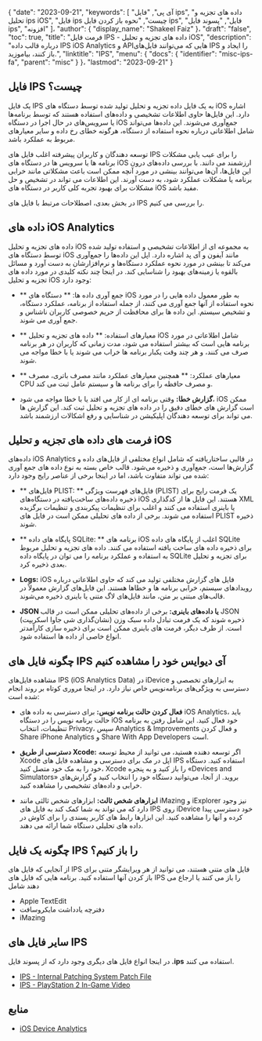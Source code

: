 {
  "date": "2023-09-21",
  "keywords": [
"آی پی",
"فایل ips",
"داده های تجزیه و تحلیل ips iOS",
"فایل ips چیست",
"نحوه باز کردن فایل ips",
"فایل",
"پسوند فایل ips",
"افزونه"
]،
  "author": {
    "display_name": "Shakeel Faiz"
}،
  "draft": "false",
  "toc": true,
  "title": "فرمت فایل IPS - داده های تجزیه و تحلیل iOS",
  "description": "درباره قالب داده IPS iOS Analytics و APIهایی که می‌توانند فایل‌های IPS را ایجاد و باز کنند، بیاموزید.",
  "linktitle": "IPS",
  "menu": {
    "docs": {
      "identifier": "misc-ips-fa",
      "parent": "misc"
}
}،
  "lastmod": "2023-09-21"
}

## فایل IPS چیست؟

یک فایل IPS به یک فایل داده تجزیه و تحلیل تولید شده توسط دستگاه های iOS اشاره دارد. این فایل‌ها حاوی اطلاعات تشخیصی و داده‌های استفاده هستند که توسط برنامه‌ها یا سرویس‌های در حال اجرا در دستگاه iOS جمع‌آوری می‌شوند. این داده‌ها می‌تواند شامل اطلاعاتی درباره نحوه استفاده از دستگاه، هرگونه خطای رخ داده و سایر معیارهای مربوط به عملکرد باشد.

توسعه دهندگان و کاربران پیشرفته اغلب فایل های IPS را برای عیب یابی مشکلات برنامه ها یا سرویس ها در دستگاه های iOS ارزشمند می دانند. با بررسی داده‌های درون این فایل‌ها، آن‌ها می‌توانند بینشی در مورد آنچه ممکن است باعث مشکلاتی مانند خرابی برنامه یا مشکلات عملکرد شود، به دست آورند. این اطلاعات می تواند در تشخیص و حل مشکلات برای بهبود تجربه کلی کاربر در دستگاه های iOS مفید باشد.

در بخش بعدی، اصطلاحات مرتبط با فایل های IPS را بررسی می کنیم.

## داده های iOS Analytics

داده های تجزیه و تحلیل iOS به مجموعه ای از اطلاعات تشخیصی و استفاده تولید شده توسط دستگاه های iOS مانند آیفون و آی پد اشاره دارد. اپل این داده‌ها را جمع‌آوری می‌کند تا بینشی در مورد نحوه عملکرد دستگاه‌ها و نرم‌افزارشان به دست آورد و مسائل بالقوه یا زمینه‌های بهبود را شناسایی کند. در اینجا چند نکته کلیدی در مورد داده های تجزیه و تحلیل iOS وجود دارد:

- ** جمع آوری داده ها: ** دستگاه های iOS به طور معمول داده هایی را در مورد نحوه استفاده از آنها جمع آوری می کنند، از جمله استفاده از برنامه، عملکرد دستگاه، و تشخیص سیستم. این داده ها برای محافظت از حریم خصوصی کاربران ناشناس و جمع آوری می شوند.

- ** معیارهای استفاده: ** داده های تجزیه و تحلیل iOS شامل اطلاعاتی در مورد برنامه هایی است که بیشتر استفاده می شود، مدت زمانی که کاربران در هر برنامه صرف می کنند، و هر چند وقت یکبار برنامه ها خراب می شوند یا با خطا مواجه می شوند.

- ** معیارهای عملکرد: ** همچنین معیارهای عملکرد مانند مصرف باتری، مصرف CPU و مصرف حافظه را برای برنامه ها و سیستم عامل ثبت می کند.

- **گزارش خطا:** وقتی برنامه ای از کار می افتد یا با خطا مواجه می شود، iOS ممکن است گزارش های خطای دقیق را در داده های تجزیه و تحلیل ثبت کند. این گزارش ها می تواند برای توسعه دهندگان اپلیکیشن در شناسایی و رفع اشکالات ارزشمند باشد.

## فرمت های داده های تجزیه و تحلیل iOS

داده‌های iOS Analytics در قالبی ساختاریافته که شامل انواع مختلفی از فایل‌های داده و گزارش‌ها است، جمع‌آوری و ذخیره می‌شود. قالب خاص بسته به نوع داده های جمع آوری شده می تواند متفاوت باشد، اما در اینجا برخی از عناصر رایج وجود دارد:

- ** فایل‌های PLIST: ** فایل‌های فهرست ویژگی (PLIST) یک فرمت رایج برای ذخیره داده‌های ساخت‌یافته در دستگاه‌های iOS هستند. این فایل ها از کدگذاری XML یا باینری استفاده می کنند و اغلب برای تنظیمات پیکربندی و تنظیمات برگزیده استفاده می شوند. برخی از داده های تحلیلی ممکن است در فایل های PLIST ذخیره شوند.

- ** پایگاه های داده SQLite: ** برنامه های iOS اغلب از پایگاه های داده SQLite برای ذخیره داده های ساخت یافته استفاده می کنند. داده های تجزیه و تحلیل مربوط به استفاده و عملکرد برنامه را می توان در پایگاه داده SQLite برای تجزیه و تحلیل بعدی ذخیره کرد.

- **Logs:** iOS فایل های گزارش مختلفی تولید می کند که حاوی اطلاعاتی درباره رویدادهای سیستم، خرابی برنامه ها و خطاها هستند. این فایل‌های گزارش معمولاً در قالب‌های مبتنی بر متن، مانند فایل‌های لاگ متنی یا باینری ذخیره می‌شوند.

- **JSON یا داده‌های باینری:** برخی از داده‌های تحلیلی ممکن است در قالب JSON (نشان‌گذاری شی جاوا اسکریپت) ذخیره شوند که یک فرمت تبادل داده سبک وزن است. از طرف دیگر، فرمت های باینری ممکن است برای ذخیره سازی کارآمدتر انواع خاصی از داده ها استفاده شود.

## چگونه فایل های IPS آی دیوایس خود را مشاهده کنیم

مشاهده فایل‌های IPS (iOS Analytics Data) در iDevice به ابزارهای تخصصی و دسترسی به ویژگی‌های برنامه‌نویس خاص نیاز دارد. در اینجا مروری کوتاه بر روند انجام شده است:

- **فعال کردن حالت برنامه نویس:** برای دسترسی به داده های iOS Analytics، باید حالت برنامه نویس را در دستگاه iOS خود فعال کنید. این شامل رفتن به برنامه تنظیمات، انتخاب Privacy، سپس Analytics & Improvements و فعال کردن Share iPhone Analytics و Share With App Developers است.

- **دسترسی از طریق Xcode:** اگر توسعه دهنده هستید، می توانید از محیط توسعه Xcode اپل در مک برای دسترسی و مشاهده فایل های IPS استفاده کنید. دستگاه خود را به مک خود متصل کنید، Xcode را باز کنید و به پنجره «Devices and Simulators» بروید. از آنجا، می‌توانید دستگاه خود را انتخاب کنید و گزارش‌های خرابی و داده‌های تشخیصی را مشاهده کنید.

- **ابزارهای شخص ثالث:** ابزارهای شخص ثالثی مانند iMazing و iExplorer نیز وجود دارد که می تواند به شما کمک کند به فایل های IPS روی iDevice خود دسترسی پیدا کرده و آنها را مشاهده کنید. این ابزارها رابط های کاربر پسندی را برای کاوش در داده های تحلیلی دستگاه شما ارائه می دهند.

## چگونه یک فایل IPS را باز کنیم؟

از آنجایی که فایل های IPS فایل های متنی هستند، می توانید از هر ویرایشگر متنی برای باز کردن آنها استفاده کنید. برنامه هایی که فایل های IPS را باز می کنند یا ارجاع می دهند شامل

- Apple TextEdit
- دفترچه یادداشت مایکروسافت
- iMazing

## سایر فایل های IPS

در اینجا انواع فایل های دیگری وجود دارد که از پسوند فایل **.ips** استفاده می کنند.

- [IPS - Internal Patching System Patch File](/game/ips/)
- [IPS - PlayStation 2 In-Game Video](/game/ips-ps2/)

## منابع
* [iOS Device Analytics](https://www.apple.com/legal/privacy/data/en/device-analytics/)
